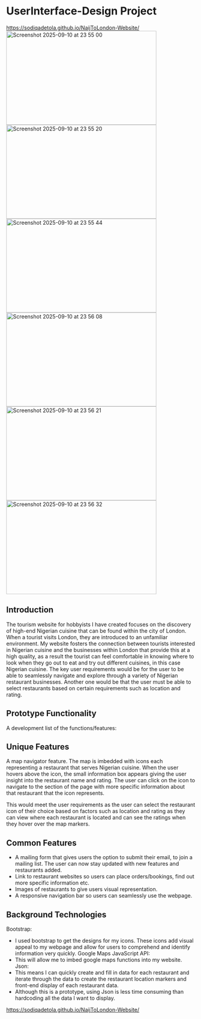# UserInterface-Design Project

https://sodiqadetola.github.io/NaijToLondon-Website/
<img width="400" height="250" alt="Screenshot 2025-09-10 at 23 55 00" src="https://github.com/user-attachments/assets/89bc5964-58f9-4931-872c-be254b43b37e" />
<img width="400" height="250" alt="Screenshot 2025-09-10 at 23 55 20" src="https://github.com/user-attachments/assets/513bd964-ee78-4c15-883d-4e4596c4a780" />
<img width="400" height="250" alt="Screenshot 2025-09-10 at 23 55 44" src="https://github.com/user-attachments/assets/377411a5-f008-4ab0-a1a9-f34d09adbd43" />
<img width="400" height="250" alt="Screenshot 2025-09-10 at 23 56 08" src="https://github.com/user-attachments/assets/787ba26e-28e5-40f8-9b0f-86d93f8708d5" />
<img width="400" height="250" alt="Screenshot 2025-09-10 at 23 56 21" src="https://github.com/user-attachments/assets/4a7d9af0-5e39-4af2-9303-f018e337198f" />
<img width="400" height="250" alt="Screenshot 2025-09-10 at 23 56 32" src="https://github.com/user-attachments/assets/8eb931f3-27fd-49e2-8f9e-7eeb79da0266" />

## Introduction
The tourism website for hobbyists I have created focuses on the discovery of high-end Nigerian cuisine that can be found within the city of London. When a tourist visits London, they are introduced to an unfamiliar environment. My website fosters the connection between tourists interested in Nigerian cuisine and the businesses within London that provide this at a high quality, as a result the tourist can feel comfortable in knowing where to look when they go out to eat and try out different cuisines, in this case Nigerian cuisine. The key user requirements would be for the user to be able to seamlessly navigate and explore through a variety of Nigerian restaurant businesses. Another one would be that the user must be able to select restaurants based on certain requirements such as location and rating.

## Prototype Functionality
A development list of the functions/features:

## Unique Features
 
A map navigator feature. The map is imbedded with icons each representing a restaurant that serves Nigerian cuisine. When the user hovers above the icon, the small information box appears giving the user insight into the restaurant name and rating. The user can click on the icon to navigate to the section of the page with more specific information about that restaurant that the icon represents.

This would meet the user requirements as the user can select the restaurant icon of their choice based on factors such as location and rating as they can view where each restaurant is located and can see the ratings when they hover over the map markers.

## Common Features
- A mailing form that gives users the option to submit their email, to join a mailing list. The user can now stay updated with new features and restaurants added.
- Link to restaurant websites so users can place orders/bookings, find out more specific information etc.
- Images of restaurants to give users visual representation.
- A responsive navigation bar so users can seamlessly use the webpage.

## Background Technologies
Bootstrap:
- I used bootstrap to get the designs for my icons. These icons add visual appeal to my webpage and allow for users to comprehend and identify information very quickly.
Google Maps JavaScript API:
- This will allow me to imbed google maps functions into my website.
Json:
- This means I can quickly create and fill in data for each restaurant and iterate through the data to create the restaurant location markers and front-end display of each restaurant data.
- Although this is a prototype, using Json is less time consuming than hardcoding all the data I want to display.

https://sodiqadetola.github.io/NaijToLondon-Website/
